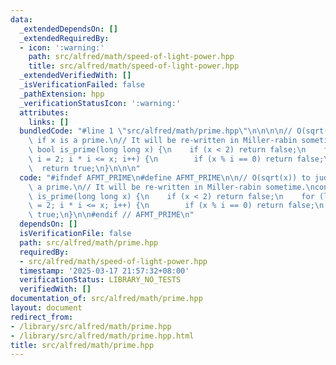 ```yaml
---
data:
  _extendedDependsOn: []
  _extendedRequiredBy:
  - icon: ':warning:'
    path: src/alfred/math/speed-of-light-power.hpp
    title: src/alfred/math/speed-of-light-power.hpp
  _extendedVerifiedWith: []
  _isVerificationFailed: false
  _pathExtension: hpp
  _verificationStatusIcon: ':warning:'
  attributes:
    links: []
  bundledCode: "#line 1 \"src/alfred/math/prime.hpp\"\n\n\n\n// O(sqrt(x)) to judge\
    \ if x is a prime.\n// It will be re-written in Miller-rabin sometime.\nconstexpr\
    \ bool is_prime(long long x) {\n    if (x < 2) return false;\n    for (long long\
    \ i = 2; i * i <= x; i++) {\n        if (x % i == 0) return false;\n    }\n  \
    \  return true;\n}\n\n\n"
  code: "#ifndef AFMT_PRIME\n#define AFMT_PRIME\n\n// O(sqrt(x)) to judge if x is\
    \ a prime.\n// It will be re-written in Miller-rabin sometime.\nconstexpr bool\
    \ is_prime(long long x) {\n    if (x < 2) return false;\n    for (long long i\
    \ = 2; i * i <= x; i++) {\n        if (x % i == 0) return false;\n    }\n    return\
    \ true;\n}\n\n#endif // AFMT_PRIME\n"
  dependsOn: []
  isVerificationFile: false
  path: src/alfred/math/prime.hpp
  requiredBy:
  - src/alfred/math/speed-of-light-power.hpp
  timestamp: '2025-03-17 21:57:32+08:00'
  verificationStatus: LIBRARY_NO_TESTS
  verifiedWith: []
documentation_of: src/alfred/math/prime.hpp
layout: document
redirect_from:
- /library/src/alfred/math/prime.hpp
- /library/src/alfred/math/prime.hpp.html
title: src/alfred/math/prime.hpp
---
```

